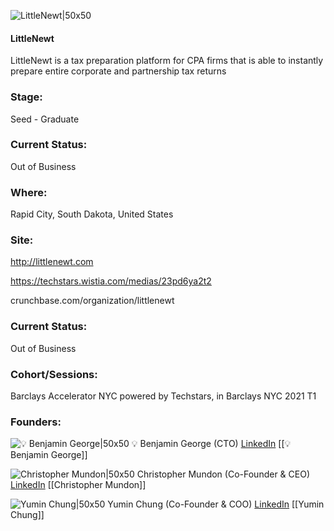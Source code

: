 

![LittleNewt|50x50](https://apimg.techstars.com/connect/images/image_files/602411a35acaa900078ae8ef/original/Social-Profile_Pic_LN-2021_Grey.png)

#### LittleNewt
LittleNewt is a tax preparation platform for CPA firms that is able to instantly prepare entire corporate and partnership tax returns

### Stage: 
Seed - Graduate 

### Current Status: 
Out of Business

### Where:
Rapid City, South Dakota, United States

### Site:
http://littlenewt.com

https://techstars.wistia.com/medias/23pd6ya2t2

crunchbase.com/organization/littlenewt

### Current Status: 
Out of Business

### Cohort/Sessions: 
Barclays Accelerator NYC powered by Techstars, in Barclays NYC 2021 T1

### Founders: 

![💡 Benjamin George|50x50](https://www.f6s.com/images/profile-placeholder-user.jpg) 💡 Benjamin George (CTO) [LinkedIn](https://linkedin.com/in/christopher-mundon-35b2a47a) [[💡 Benjamin George]]

![Christopher Mundon|50x50](https://apimg.techstars.com/connect/images/image_files/6004dd44608740000900000f/original/Christopher_Mundon.jpg) Christopher Mundon (Co-Founder & CEO) [LinkedIn](https://linkedin.com/in/christopher-mundon-35b2a47a) [[Christopher Mundon]]

![Yumin Chung|50x50](https://apimg.techstars.com/connect/images/image_files/60367d4f43972a146c08dddb/original/Final_web_headshot_bright.jpg) Yumin Chung (Co-Founder & COO) [LinkedIn](https://linkedin.com/in/yumin-chung) [[Yumin Chung]]


